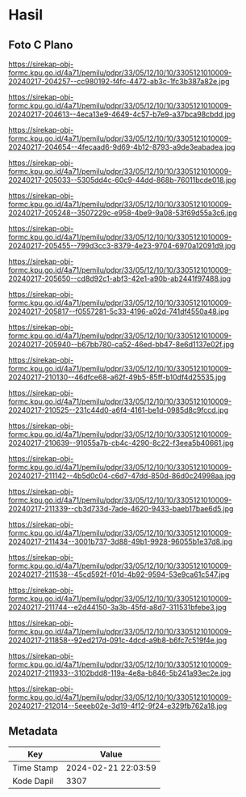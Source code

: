 # Hasil

## Foto C Plano

https://sirekap-obj-formc.kpu.go.id/4a71/pemilu/pdpr/33/05/12/10/10/3305121010009-20240217-204257--cc980192-f4fc-4472-ab3c-1fc3b387a82e.jpg

https://sirekap-obj-formc.kpu.go.id/4a71/pemilu/pdpr/33/05/12/10/10/3305121010009-20240217-204613--4eca13e9-4649-4c57-b7e9-a37bca98cbdd.jpg

https://sirekap-obj-formc.kpu.go.id/4a71/pemilu/pdpr/33/05/12/10/10/3305121010009-20240217-204654--4fecaad6-9d69-4b12-8793-a9de3eabadea.jpg

https://sirekap-obj-formc.kpu.go.id/4a71/pemilu/pdpr/33/05/12/10/10/3305121010009-20240217-205033--5305dd4c-60c9-44dd-868b-76011bcde018.jpg

https://sirekap-obj-formc.kpu.go.id/4a71/pemilu/pdpr/33/05/12/10/10/3305121010009-20240217-205248--3507229c-e958-4be9-9a08-53f69d55a3c6.jpg

https://sirekap-obj-formc.kpu.go.id/4a71/pemilu/pdpr/33/05/12/10/10/3305121010009-20240217-205455--799d3cc3-8379-4e23-9704-6970a12091d9.jpg

https://sirekap-obj-formc.kpu.go.id/4a71/pemilu/pdpr/33/05/12/10/10/3305121010009-20240217-205650--cd8d92c1-abf3-42e1-a90b-ab2441f97488.jpg

https://sirekap-obj-formc.kpu.go.id/4a71/pemilu/pdpr/33/05/12/10/10/3305121010009-20240217-205817--f0557281-5c33-4196-a02d-741df4550a48.jpg

https://sirekap-obj-formc.kpu.go.id/4a71/pemilu/pdpr/33/05/12/10/10/3305121010009-20240217-205940--b67bb780-ca52-46ed-bb47-8e6d1137e02f.jpg

https://sirekap-obj-formc.kpu.go.id/4a71/pemilu/pdpr/33/05/12/10/10/3305121010009-20240217-210130--46dfce68-a62f-49b5-85ff-b10df4d25535.jpg

https://sirekap-obj-formc.kpu.go.id/4a71/pemilu/pdpr/33/05/12/10/10/3305121010009-20240217-210525--231c44d0-a6f4-4161-be1d-0985d8c9fccd.jpg

https://sirekap-obj-formc.kpu.go.id/4a71/pemilu/pdpr/33/05/12/10/10/3305121010009-20240217-210639--91055a7b-cb4c-4290-8c22-f3eea5b40661.jpg

https://sirekap-obj-formc.kpu.go.id/4a71/pemilu/pdpr/33/05/12/10/10/3305121010009-20240217-211142--4b5d0c04-c6d7-47dd-850d-86d0c24998aa.jpg

https://sirekap-obj-formc.kpu.go.id/4a71/pemilu/pdpr/33/05/12/10/10/3305121010009-20240217-211339--cb3d733d-7ade-4620-9433-baeb17bae6d5.jpg

https://sirekap-obj-formc.kpu.go.id/4a71/pemilu/pdpr/33/05/12/10/10/3305121010009-20240217-211434--3001b737-3d88-49b1-9928-96055b1e37d8.jpg

https://sirekap-obj-formc.kpu.go.id/4a71/pemilu/pdpr/33/05/12/10/10/3305121010009-20240217-211538--45cd592f-f01d-4b92-9594-53e9ca61c547.jpg

https://sirekap-obj-formc.kpu.go.id/4a71/pemilu/pdpr/33/05/12/10/10/3305121010009-20240217-211744--e2d44150-3a3b-45fd-a8d7-311531bfebe3.jpg

https://sirekap-obj-formc.kpu.go.id/4a71/pemilu/pdpr/33/05/12/10/10/3305121010009-20240217-211858--92ed217d-091c-4dcd-a9b8-b6fc7c519f4e.jpg

https://sirekap-obj-formc.kpu.go.id/4a71/pemilu/pdpr/33/05/12/10/10/3305121010009-20240217-211933--3102bdd8-119a-4e8a-b846-5b241a93ec2e.jpg

https://sirekap-obj-formc.kpu.go.id/4a71/pemilu/pdpr/33/05/12/10/10/3305121010009-20240217-212014--5eeeb02e-3d19-4f12-9f24-e329fb762a18.jpg


## Metadata

| Key        | Value               |
| ---------- | ------------------- |
| Time Stamp | 2024-02-21 22:03:59 |
| Kode Dapil | 3307                |



